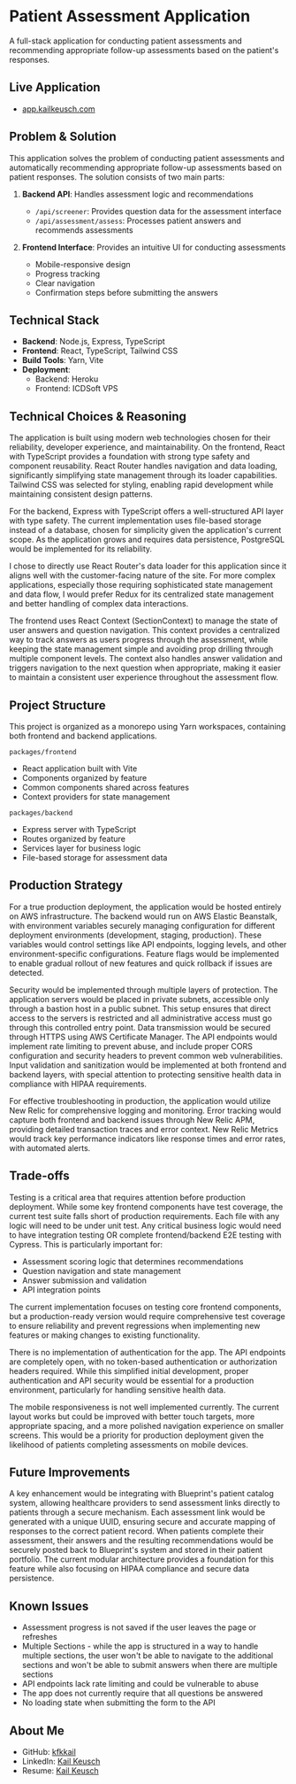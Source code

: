 # Patient Assessment Application

A full-stack application for conducting patient assessments and recommending appropriate follow-up assessments based on the patient's responses.

## Live Application

- [app.kailkeusch.com](https://app.kailkeusch.com)

## Problem & Solution

This application solves the problem of conducting patient assessments and automatically recommending appropriate follow-up assessments based on patient responses. The solution consists of two main parts:

1. **Backend API**: Handles assessment logic and recommendations

   - `/api/screener`: Provides question data for the assessment interface
   - `/api/assessment/assess`: Processes patient answers and recommends assessments

2. **Frontend Interface**: Provides an intuitive UI for conducting assessments
   - Mobile-responsive design
   - Progress tracking
   - Clear navigation
   - Confirmation steps before submitting the answers

## Technical Stack

- **Backend**: Node.js, Express, TypeScript
- **Frontend**: React, TypeScript, Tailwind CSS
- **Build Tools**: Yarn, Vite
- **Deployment**:
  - Backend: Heroku
  - Frontend: ICDSoft VPS

## Technical Choices & Reasoning

The application is built using modern web technologies chosen for their reliability, developer experience, and maintainability. On the frontend, React with TypeScript provides a foundation with strong type safety and component reusability. React Router handles navigation and data loading, significantly simplifying state management through its loader capabilities. Tailwind CSS was selected for styling, enabling rapid development while maintaining consistent design patterns.

For the backend, Express with TypeScript offers a well-structured API layer with type safety. The current implementation uses file-based storage instead of a database, chosen for simplicity given the application's current scope. As the application grows and requires data persistence, PostgreSQL would be implemented for its reliability.

I chose to directly use React Router's data loader for this application since it aligns well with the customer-facing nature of the site. For more complex applications, especially those requiring sophisticated state management and data flow, I would prefer Redux for its centralized state management and better handling of complex data interactions.

The frontend uses React Context (SectionContext) to manage the state of user answers and question navigation. This context provides a centralized way to track answers as users progress through the assessment, while keeping the state management simple and avoiding prop drilling through multiple component levels. The context also handles answer validation and triggers navigation to the next question when appropriate, making it easier to maintain a consistent user experience throughout the assessment flow.

## Project Structure

This project is organized as a monorepo using Yarn workspaces, containing both frontend and backend applications.

`packages/frontend`

- React application built with Vite
- Components organized by feature
- Common components shared across features
- Context providers for state management

`packages/backend`

- Express server with TypeScript
- Routes organized by feature
- Services layer for business logic
- File-based storage for assessment data

## Production Strategy

For a true production deployment, the application would be hosted entirely on AWS infrastructure. The backend would run on AWS Elastic Beanstalk, with environment variables securely managing configuration for different deployment environments (development, staging, production). These variables would control settings like API endpoints, logging levels, and other environment-specific configurations. Feature flags would be implemented to enable gradual rollout of new features and quick rollback if issues are detected.

Security would be implemented through multiple layers of protection. The application servers would be placed in private subnets, accessible only through a bastion host in a public subnet. This setup ensures that direct access to the servers is restricted and all administrative access must go through this controlled entry point. Data transmission would be secured through HTTPS using AWS Certificate Manager. The API endpoints would implement rate limiting to prevent abuse, and include proper CORS configuration and security headers to prevent common web vulnerabilities. Input validation and sanitization would be implemented at both frontend and backend layers, with special attention to protecting sensitive health data in compliance with HIPAA requirements.

For effective troubleshooting in production, the application would utilize New Relic for comprehensive logging and monitoring. Error tracking would capture both frontend and backend issues through New Relic APM, providing detailed transaction traces and error context. New Relic Metrics would track key performance indicators like response times and error rates, with automated alerts.

## Trade-offs

Testing is a critical area that requires attention before production deployment. While some key frontend components have test coverage, the current test suite falls short of production requirements. Each file with any logic will need to be under unit test. Any critical business logic would need to have integration testing OR complete frontend/backend E2E testing with Cypress. This is particularly important for:

- Assessment scoring logic that determines recommendations
- Question navigation and state management
- Answer submission and validation
- API integration points

The current implementation focuses on testing core frontend components, but a production-ready version would require comprehensive test coverage to ensure reliability and prevent regressions when implementing new features or making changes to existing functionality.

There is no implementation of authentication for the app. The API endpoints are completely open, with no token-based authentication or authorization headers required. While this simplified initial development, proper authentication and API security would be essential for a production environment, particularly for handling sensitive health data.

The mobile responsiveness is not well implemented currently. The current layout works but could be improved with better touch targets, more appropriate spacing, and a more polished navigation experience on smaller screens. This would be a priority for production deployment given the likelihood of patients completing assessments on mobile devices.

## Future Improvements

A key enhancement would be integrating with Blueprint's patient catalog system, allowing healthcare providers to send assessment links directly to patients through a secure mechanism. Each assessment link would be generated with a unique UUID, ensuring secure and accurate mapping of responses to the correct patient record. When patients complete their assessment, their answers and the resulting recommendations would be securely posted back to Blueprint's system and stored in their patient portfolio. The current modular architecture provides a foundation for this feature while also focusing on HIPAA compliance and secure data persistence.

## Known Issues

- Assessment progress is not saved if the user leaves the page or refreshes
- Multiple Sections - while the app is structured in a way to handle multiple sections, the user won't be able to navigate to the additional sections and won't be able to submit answers when there are multiple sections
- API endpoints lack rate limiting and could be vulnerable to abuse
- The app does not currently require that all questions be answered
- No loading state when submitting the form to the API

## About Me

- GitHub: [kfkkail](https://github.com/kfkkail)
- LinkedIn: [Kail Keusch](https://linkedin.com/in/kailkeusch)
- Resume: [Kail Keusch](https://app.kailkeusch.com/KailKeuschResume.pdf)
